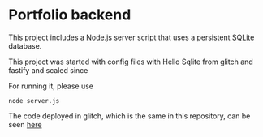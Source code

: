 # Portfolio backend

This project includes a [Node.js](https://nodejs.org/en/about/) server script that uses a persistent [SQLite](https://www.sqlite.org) database.

This project was started with config files with Hello Sqlite from glitch and fastify and scaled since

For running it, please use
```
node server.js
```

The code deployed in glitch, which is the same in this repository, can be seen [here](https://glitch.com/edit/#!/leandro-hurtado-portfolio-api)